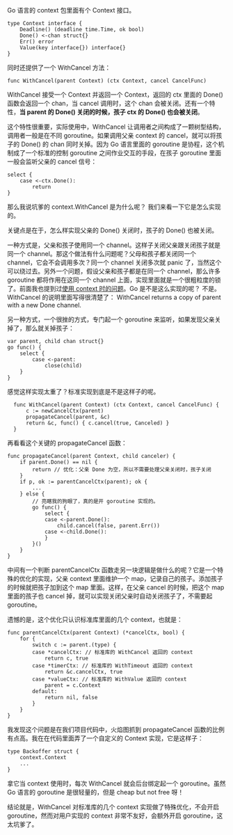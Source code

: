 Go 语言的 context 包里面有个 Context 接口。

    type Context interface {
        Deadline() (deadline time.Time, ok bool)
        Done() <-chan struct{}
        Err() error
        Value(key interface{}) interface{}
    }
    
同时还提供了一个 WithCancel 方法：

    func WithCancel(parent Context) (ctx Context, cancel CancelFunc)
    
WithCancel 接受一个 Context 并返回一个 Context，返回的 ctx 里面的 Done() 函数会返回一个 chan，当 cancel 调用时，这个 chan 会被关闭。还有一个特性，**当 parent 的 Done() 关闭的时候，孩子 ctx 的 Done() 也会被关闭**。

这个特性很重要，实际使用中，WithCancel 让调用者之间构成了一颗树型结构，调用者一般是在不同 goroutine。如果调用父亲 context 的 cancel，就可以将孩子的 Done() 的 chan 同时关掉。因为 Go 语言里面的 goroutine 是协程，这个机制成了一个标准的控制 goroutine 之间作业交互的手段，在孩子 goroutine 里面一般会监听父亲的 cancel 信号：

    select {
        case <-ctx.Done():
            return
    }
    
那么我说坑爹的 context.WithCancel 是为什么呢？ 我们来看一下它是怎么实现的。

关键点是在于，怎么样实现父亲的 Done() 关闭时，孩子的 Done() 也被关闭。

一种方式是，父亲和孩子使用同一个 channel。这样子关闭父亲跟关闭孩子就是同一个 channel。那这个做法有什么问题呢？父母和孩子都关闭同一个 channel，它会不会调用多次？同一个 channel 关闭多次就 panic 了，当然这个可以绕过去。另外一个问题，假设父亲和孩子都是在同一个 channel，那么许多 goroutine 都将作用在这同一个 channel 上面，实现里面就是一个很粗粒度的锁了。前面我也提到过[使用 context 时的问题](go-context.md)。Go 是不是这么实现的呢？ 不是。WithCancel 的说明里面写得很清楚了： WithCancel returns a copy of parent with a new Done channel.

另一种方式，一个很挫的方式，专门起一个 goroutine 来监听，如果发现父亲关掉了，那么就关掉孩子：

    var parent, child chan struct{}
    go func() {
        select {
            case <-parent:
                close(child)
        }
    }

感觉这样实现太重了？标准实现到底是不是这样子的呢。

      func WithCancel(parent Context) (ctx Context, cancel CancelFunc) {
          c := newCancelCtx(parent)
          propagateCancel(parent, &c)
          return &c, func() { c.cancel(true, Canceled) }
      }
    
再看看这个关键的 propagateCancel 函数：

    func propagateCancel(parent Context, child canceler) {
        if parent.Done() == nil {
            return // 优化：父亲 Done 为空，所以不需要处理父亲关闭时，孩子关闭
        }
        if p, ok := parentCancelCtx(parent); ok {
            ...
        } else {
            // 亮瞎我的狗眼了，真的是开 goroutine 实现的。
            go func() {
                select {
                case <-parent.Done():
                    child.cancel(false, parent.Err())
                case <-child.Done():
                }
            }()
        }
    }
    
中间有一个判断 parentCancelCtx 函数走另一块逻辑是做什么的呢？它是一个特殊的优化的实现，父亲 context 里面维护一个 map，记录自己的孩子。添加孩子的时候就把孩子加到这个 map 里面。这样，在父亲 cancel 的时候，把这个 map 里面的孩子也 cancel 掉，就可以实现关闭父亲时自动关闭孩子了，不需要起 goroutine。

遗憾的是，这个优化只认识标准库里面的几个 context，也就是：

    func parentCancelCtx(parent Context) (*cancelCtx, bool) {
        for {
            switch c := parent.(type) {
            case *cancelCtx: // 标准库的 WithCancel 返回的 context
                return c, true
            case *timerCtx: // 标准库的 WithTimeout 返回的 context
                return &c.cancelCtx, true
            case *valueCtx: // 标准库的 WithValue 返回的 context
                parent = c.Context
            default:
                return nil, false
            }
        }
    }
    
我发现这个问题是在我们项目代码中，火焰图抓到 propagateCancel 函数的比例有点高。我在在代码里面弄了一个自定义的 Context 实现，它是这样子：

    type Backoffer struct {
        context.Context
        ...
    }

拿它当 context 使用时，每次 WithCancel 就会后台绑定起一个 goroutine。虽然 Go 语言的 goroutine 是很轻量的，但是 cheap but not free 呀！

结论就是，WithCancel 对标准库的几个 context 实现做了特殊优化，不会开启 goroutine，然而对用户实现的 context 非常不友好，会额外开启 goroutine，这太坑爹了。
